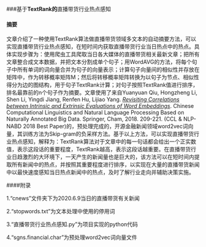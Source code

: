 ###基于**TextRank的**直播带货行业热点感知

#### 摘要

文章介绍了一种使用TextRank算法做直播带货领域多文本的自动摘要方法，可以实现直播带货行业热点感知，在短时间内获取直播带货行业当日热点中的热点。具体实现步骤为：使用爬虫工具爬取当日各大媒体的直播带货相关最新文章；把所有文章整合成文本数据，并把文本分割成单个句子；用WordAVG的方法，将每个句子中所有单词的词向量合并为句子的向量表示；计算句子向量间的相似性并存放在矩阵中，作为转移概率矩阵M；然后将转移概率矩阵转换为以句子为节点、相似性得分为边的图结构，用于句子TextRank计算；对句子按照TextRank值进行排序，排名最靠前的n个句子作为摘要。文章使用了来自Yuanyuan Qiu, Hongzheng Li, Shen Li, Yingdi Jiang, Renfen Hu, Lijiao Yang. [*Revisiting Correlations between Intrinsic and Extrinsic Evaluations of Word Embeddings*](http://www.cips-cl.org/static/anthology/CCL-2018/CCL-18-086.pdf). Chinese Computational Linguistics and Natural Language Processing Based on Naturally Annotated Big Data. Springer, Cham, 2018. 209-221. (CCL & NLP-NABD 2018 Best Paper)的，预处理完成的，开源金融新闻领域word2vec词向量，其训练方法为Skip-gram的负采样方法。基于以上方法，可以实现直播带货行业热点感知，解释为：TextRank算法对于文章中的每一句话都会给出一个正实数值，表示这段话的重要程度，TextRank越高，表示这段话越重要。在直播带货行业日趋激烈的大环境下，一天产生的新闻量也是巨大的，该方法可以在短时间内提取所有新闻中的热点，并按照其重要程度进行排序，以实现在大量的直播带货新闻中以最快速度感知当日热点新闻中的热点，及时了解行业走向并辅助决策实施。

####附录

1.“cnews”文件夹下为2020.6.9当日的直播带货有关新闻

2.“stopwords.txt”为文本处理中使用的停用词

3.“直播带货行业热点感知.py”为项目实现的python代码

4.“sgns.financial.char”为预处理word2vec词向量文件




